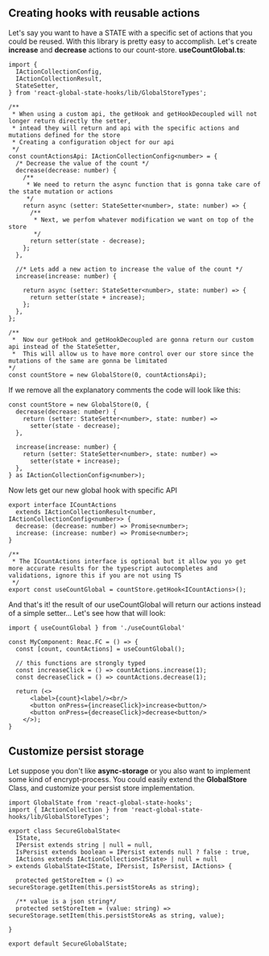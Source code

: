 
## Creating hooks with reusable actions

Let's say you want to have a STATE with a specific set of actions that you could be reused. With this library is pretty easy to accomplish. Let's create **increase** and **decrease** actions to our count-store. **useCountGlobal.ts**:

```JSX
import {
  IActionCollectionConfig,
  IActionCollectionResult,
  StateSetter,
} from 'react-global-state-hooks/lib/GlobalStoreTypes';

/**
 * When using a custom api, the getHook and getHookDecoupled will not longer return directly the setter,
 * intead they will return and api with the specific actions and mutations defined for the store
 * Creating a configuration object for our api
 */
const countActionsApi: IActionCollectionConfig<number> = {
  /* Decrease the value of the count */
  decrease(decrease: number) {
    /**
     * We need to return the async function that is gonna take care of the state mutation or actions
     */
    return async (setter: StateSetter<number>, state: number) => {
      /**
       * Next, we perfom whatever modification we want on top of the store
       */
      return setter(state - decrease);
    };
  },

  //* Lets add a new action to increase the value of the count */
  increase(increase: number) {

    return async (setter: StateSetter<number>, state: number) => {
      return setter(state + increase);
    };
  },
};

/**
 *  Now our getHook and getHookDecoupled are gonna return our custom api instead of the StateSetter,
 *  This will allow us to have more control over our store since the mutations of the same are gonna be limitated 
*/
const countStore = new GlobalStore(0, countActionsApi);
```

If we remove all the explanatory comments the code will look like this:

```TS
const countStore = new GlobalStore(0, {
  decrease(decrease: number) {
    return (setter: StateSetter<number>, state: number) =>
      setter(state - decrease);
  },

  increase(increase: number) {
    return (setter: StateSetter<number>, state: number) =>
      setter(state + increase);
  },
} as IActionCollectionConfig<number>);
```

Now lets get our new global hook with specific API

```TS
export interface ICountActions
  extends IActionCollectionResult<number, IActionCollectionConfig<number>> {
  decrease: (decrease: number) => Promise<number>;
  increase: (increase: number) => Promise<number>;
}

/**
 * The ICountActions interface is optional but it allow you yo get more accurate results for the typescript autocompletes and validations, ignore this if you are not using TS
 */
export const useCountGlobal = countStore.getHook<ICountActions>();
```

And that's it! the result of our useCountGlobal will return our actions instead of a simple setter... Let's see how that will look:

```JSX
import { useCountGlobal } from './useCountGlobal'

const MyComponent: Reac.FC = () => {
  const [count, countActions] = useCountGlobal();

  // this functions are strongly typed 
  const increaseClick = () => countActions.increase(1);
  const decreaseClick = () => countActions.decrease(1);

  return (<>
      <label>{count}<label/><br/>
      <button onPress={increaseClick}>increase<button/>
      <button onPress={decreaseClick}>decrease<button/>
    </>);
}

```

## Customize persist storage

Let suppose you don't like **async-storage** or you also want to implement some kind of encrypt-process. You could easily extend the **GlobalStore** Class, and customize your persist store implementation. 

```JSX
import GlobalState from 'react-global-state-hooks';
import { IActionCollection } from 'react-global-state-hooks/lib/GlobalStoreTypes';

export class SecureGlobalState<
  IState,
  IPersist extends string | null = null,
  IsPersist extends boolean = IPersist extends null ? false : true,
  IActions extends IActionCollection<IState> | null = null
> extends GlobalState<IState, IPersist, IsPersist, IActions> {

  protected getStoreItem = () => secureStorage.getItem(this.persistStoreAs as string);

  /** value is a json string*/
  protected setStoreItem = (value: string) => secureStorage.setItem(this.persistStoreAs as string, value);
  
}

export default SecureGlobalState;
```